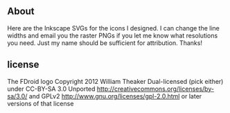 <!--
SPDX-FileCopyrightText: 2013 Daniel Martí <mvdan@mvdan.cc>

SPDX-License-Identifier: GPL-3.0-or-later
-->

## About

Here are the Inkscape SVGs for the icons I designed. I can change the
line widths and email you the raster PNGs if you let me know what
resolutions you need. Just my name should be sufficient for attribution.
Thanks!

## license

The FDroid logo
Copyright 2012 William Theaker
Dual-licensed (pick either) under CC-BY-SA 3.0 Unported <http://creativecommons.org/licenses/by-sa/3.0/> and GPLv2 <http://www.gnu.org/licenses/gpl-2.0.html> or later versions of that license
